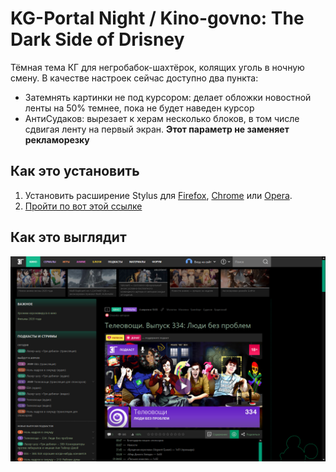 # KG-Portal Night / Kino-govno: The Dark Side of Drisney

Тёмная тема КГ для негробабок-шахтёрок, колящих уголь в ночную смену. В качестве настроек сейчас доступно два пункта:

- Затемнять картинки не под курсором: делает обложки новостной ленты на 50% темнее, пока не будет наведен курсор
- АнтиСудаков: вырезает к херам несколько блоков, в том числе сдвигая ленту на первый экран. **Этот параметр не заменяет рекламорезку**

## Как это установить

1. Установить расширение Stylus для [Firefox](https://addons.mozilla.org/en-US/firefox/addon/styl-us/), [Chrome](https://chrome.google.com/webstore/detail/stylus/clngdbkpkpeebahjckkjfobafhncgmne) или [Opera](https://addons.opera.com/en-gb/extensions/details/stylus/).
2. [Пройти по вот этой ссылке](https://github.com/kg-yemelya/KinoGovnoDark/raw/master/KinoGovnoDark.user.css)

## Как это выглядит

![Скриншот стиля KinoGovnoDark](./Screenshot.png)
